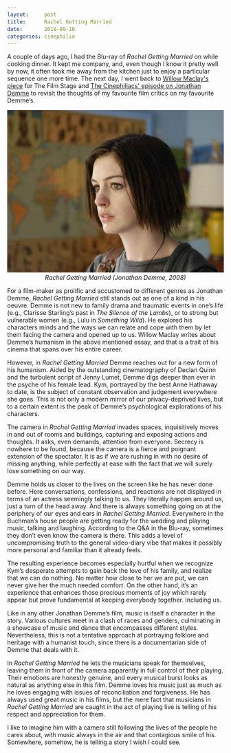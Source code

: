 ```yaml
---
layout:     post
title:      Rachel Getting Married
date:       2018-09-10
categories: cinephilia
---
```


A couple of days ago, I had the Blu-ray of *Rachel Getting Married* on while
cooking dinner. It kept me company, and, even though I know it pretty well by
now, it often took me away from the kitchen just to enjoy a particular sequence
one more time. The next day, I went back to [Willow Maclay's
piece](https://thefilmstage.com/features/rachel-getting-married-and-the-first-person-humanism-of-jonathan-demme/)
for The Film Stage and [The Cinephiliacs' episode on Jonathan
Demme](http://www.thecinephiliacs.net/2017/05/this-american-life-remembering-jonathan.html)
to revisit the thoughts of my favourite film critics on my favourite Demme’s.

<!--more-->

<p align="center">
    <img src="/assets/images/2018-09-10-rachel_getting_married.jpg">
    <br>
    <em>Rachel Getting Married (Jonathan Demme, 2008)</em>
</p>

For a film-maker as prolific and accustomed to different genres as Jonathan
Demme, *Rachel Getting Married* still stands out as one of a kind in his oeuvre.
Demme is not new to family drama and traumatic events in one’s life (e.g.,
Clarisse Starling’s past in *The Silence of the Lambs*), or to strong but
vulnerable women (e.g., Lulu in *Something Wild*). He explored his characters
minds and the ways we can relate and cope with them by let them facing the
camera and opened up to us. Willow Maclay writes about Demme’s humanism in the
above mentioned essay, and that is a trait of his cinema that spans over his
entire career.

However, in *Rachel Getting Married* Demme reaches out for a new form of his
humanism. Aided by the outstanding cinematography of Declan Quinn and the
turbulent script of Jenny Lumet, Demme digs deeper than ever in the psyche of
his female lead. Kym, portrayed by the best Anne Hathaway to date, is the
subject of constant observation and judgement everywhere she goes. This is not
only a modern mirror of our privacy-deprived lives, but to a certain extent is
the peak of Demme’s psychological explorations of his characters.

The camera in *Rachel Getting Married* invades spaces, inquisitively moves in
and out of rooms and buildings, capturing and exposing actions and thoughts. It
asks, even demands, attention from everyone. Secrecy is nowhere to be found,
because the camera is a fierce and poignant extension of the spectator. It is as
if we are rushing in with no desire of missing anything, while perfectly at ease
with the fact that we will surely lose something on our way.

Demme holds us closer to the lives on the screen like he has never done before.
Here conversations, confessions, and reactions are not displayed in terms of an
actress seemingly talking to us. They literally happen around us, just a turn of
the head away. And there is always something going on at the periphery of our
eyes and ears in *Rachel Getting Married*. Everywhere in the Buchman’s house
people are getting ready for the wedding and playing music, talking and
laughing. According to the Q&A in the Blu-ray, sometimes they don’t even know
the camera is there. This adds a level of uncompromising truth to the general
video-diary vibe that makes it possibly more personal and familiar than it
already feels.

The resulting experience becomes especially hurtful when we recognize
Kym’s desperate attempts to gain back the love of his family, and realize that
we can do nothing. No matter how close to her we are put, we can never give her
the much needed comfort. On the other hand, it’s an experience that enhances
those precious moments of joy which rarely appear but prove fundamental at
keeping everybody together. Including us.

Like in any other Jonathan Demme’s film, music is itself a character in the
story. Various cultures meet in a clash of races and genders, culminating in a
showcase of music and dance that encompasses different styles. Nevertheless,
this is not a tentative approach at portraying folklore and heritage with a
humanist touch, since there is a documentarian side of Demme that deals with it.

In *Rachel Getting Married* he lets the musicians speak for themselves, leaving
them in front of the camera apparently in full control of their playing. Their
emotions are honestly genuine, and every musical burst looks as natural as
anything else in this film. Demme loves his music just as much as he loves
engaging with issues of reconciliation and forgiveness. He has always used great
music in his films, but the mere fact that musicians in *Rachel Getting Married*
are caught in the act of playing live is telling of his respect and appreciation
for them.

I like to imagine him with a camera still following the lives of the people he
cares about, with music always in the air and that contagious smile of his.
Somewhere, somehow, he is telling a story I wish I could see.
